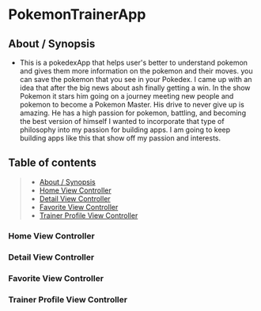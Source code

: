 # PokemonTrainerApp

## About / Synopsis

* This is a pokedexApp that helps user's better to understand pokemon and gives them more information on the pokemon and their moves. you can save the pokemon that you see in your Pokedex. I came up with an idea that after the big news about ash finally getting a win. In the show Pokemon it stars him going on a journey meeting new people and pokemon to become a Pokemon Master. His drive to never give up is amazing. He has a high passion for pokemon, battling, and becoming the best version of himself I wanted to incorporate that type of philosophy into my passion for building apps. I am going to keep building apps like this that show off my passion and interests.


## Table of contents

>   * [About / Synopsis](#about-synopsis)
>   * [Home View Controller](#Home-View-Controller)
>   * [Detail View Controller](#Detail-View-Controller)
>   * [Favorite View Controller](#Favorite-View-Controller)
>   * [Trainer Profile View Controller](#Trainer-Profile-View-Controller)


### Home View Controller
### Detail View Controller
### Favorite View Controller
### Trainer Profile View Controller



